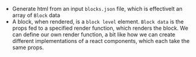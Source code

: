 - Generate html from an input `blocks.json` file, which is effectivelt an array of `Block` data
- A block, when rendered, is a `block level` element.  `Block data` is the props fed to a specified
render function, which renders the block. We can define our own render function, a bit like how we 
can create different implementations of a react components, which each take the same props.

